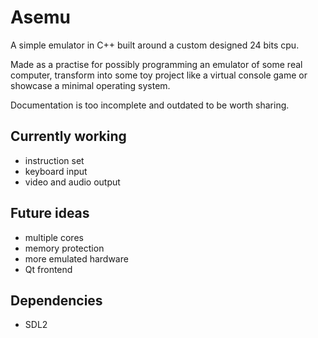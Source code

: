 # Asemu

A simple emulator in C++ built around a custom designed 24 bits cpu.

Made as a practise for possibly programming an emulator of some real computer,
 transform into some toy project like a virtual console game
 or showcase a minimal operating system.

Documentation is too incomplete and outdated to be worth sharing.

## Currently working

* instruction set
* keyboard input
* video and audio output

## Future ideas

* multiple cores
* memory protection
* more emulated hardware
* Qt frontend

## Dependencies

* SDL2
